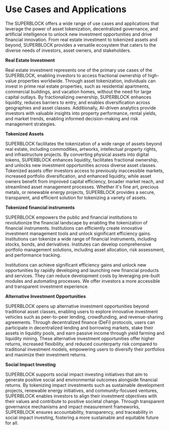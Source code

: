 # Use Cases and Applications

The SUPERBLOCK offers a wide range of use cases and applications that leverage the power of asset tokenization, decentralized governance, and artificial intelligence to unlock new investment opportunities and drive financial innovation. From real estate investment to tokenized assets and beyond, SUPERBLOCK provides a versatile ecosystem that caters to the diverse needs of investors, asset owners, and stakeholders.

**Real Estate Investment**

Real estate investment represents one of the primary use cases of the SUPERBLOCK, enabling investors to access fractional ownership of high-value properties worldwide. Through asset tokenization, individuals can invest in prime real estate properties, such as residential apartments, commercial buildings, and vacation homes, without the need for large capital outlays. By fractionalizing ownership, SUPERBLOCK enhances liquidity, reduces barriers to entry, and enables diversification across geographies and asset classes. Additionally, AI-driven analytics provide investors with valuable insights into property performance, rental yields, and market trends, enabling informed decision-making and risk management strategies.

**Tokenized Assets**

SUPERBLOCK facilitates the tokenization of a wide range of assets beyond real estate, including commodities, artworks, intellectual property rights, and infrastructure projects. By converting physical assets into digital tokens, SUPERBLOCK enhances liquidity, facilitates fractional ownership, and unlocks new investment opportunities across diverse asset classes. Tokenized assets offer investors access to previously inaccessible markets, increased portfolio diversification, and enhanced liquidity, while asset owners benefit from improved capital efficiency, broader market reach, and streamlined asset management processes. Whether it's fine art, precious metals, or renewable energy projects, SUPERBLOCK provides a secure, transparent, and efficient solution for tokenizing a variety of assets.

**Tokenized financial instruments**

SUPERBLOCK empowers the public and financial institutions to revolutionize the financial landscape by enabling the tokenization of financial instruments. Institutions can efficiently create innovative investment management tools and unlock significant efficiency gains. Institutions can tokenize a wide range of financial instruments, including stocks, bonds, and derivatives. Institutes can develop comprehensive portfolio management solutions, including asset allocation, risk assessment, and performance tracking.

Institutions can achieve significant efficiency gains and unlock new opportunities by rapidly developing and launching new financial products and services. They can reduce development costs by leveraging pre-built modules and automating processes. We offer investors a more accessible and transparent investment experience.

**Alternative Investment Opportunities**

SUPERBLOCK opens up alternative investment opportunities beyond traditional asset classes, enabling users to explore innovative investment vehicles such as peer-to-peer lending, crowdfunding, and revenue-sharing agreements. Through decentralized finance (DeFi) protocols, users can participate in decentralized lending and borrowing markets, stake their assets in liquidity pools, and earn passive income through yield farming and liquidity mining. These alternative investment opportunities offer higher returns, increased flexibility, and reduced counterparty risk compared to traditional investment models, empowering users to diversify their portfolios and maximize their investment returns.

**Social Impact Investing**

SUPERBLOCK supports social impact investing initiatives that aim to generate positive social and environmental outcomes alongside financial returns. By tokenizing impact investments such as sustainable development projects, renewable energy initiatives, and community-focused ventures, SUPERBLOCK enables investors to align their investment objectives with their values and contribute to positive societal change. Through transparent governance mechanisms and impact measurement frameworks, SUPERBLOCK ensures accountability, transparency, and traceability in social impact investing, fostering a more sustainable and equitable future for all.
